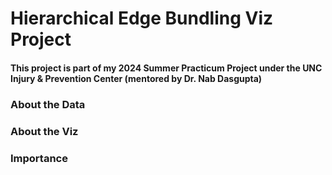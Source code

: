 # Hierarchical Edge Bundling Viz Project

#### This project is part of my 2024 Summer Practicum Project under the UNC Injury & Prevention Center (mentored by Dr. Nab Dasgupta)

### About the Data


### About the Viz


### Importance 


